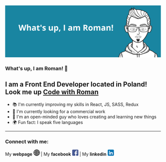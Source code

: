 ![Banner](./images/banner.png)

### What's up, I am Roman! 👋 
## I am a Front End Developer located in Poland! Look me up **[Code with Roman](https://codewithroman.netlify.app/)**

- 📚 I'm currently improving my skills in React, JS, SASS, Redux
- 🔎 I'm currently looking for a commercial work
- 🎨 I'm an open-minded guy who loves creating and learning new things
- 🌍 Fun fact: I speak five languages 

---

### Connect with me:
My **webpage** [![website](./images/website.png)][1] | My **facebook** [![facebook](./images/facebook.png)][2] | My **linkedin** [![linkedin](./images/linkedin.png)][3]

[1]: https://codewithroman.netlify.app/
[2]: https://www.linkedin.com/in/roman-isopenko-b481b11ba/
[3]: https://www.facebook.com/roman.isopenko